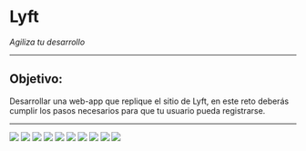 # **Lyft**
_Agiliza tu desarrollo_

***
## Objetivo:
Desarrollar una web-app que replique el sitio de Lyft, en este reto deberás cumplir los pasos necesarios para que tu usuario pueda registrarse.
***
![](assets/images/read1.png)
![](assets/images/read2.png)
![](assets/images/read3.png)
![](assets/images/read3.1.png)
![](assets/images/read4.png)
![](assets/images/read5.png)
![](assets/images/read6.png)
![](assets/images/read7.png)
![](assets/images/read8.png)
![](assets/images/read9.png)
